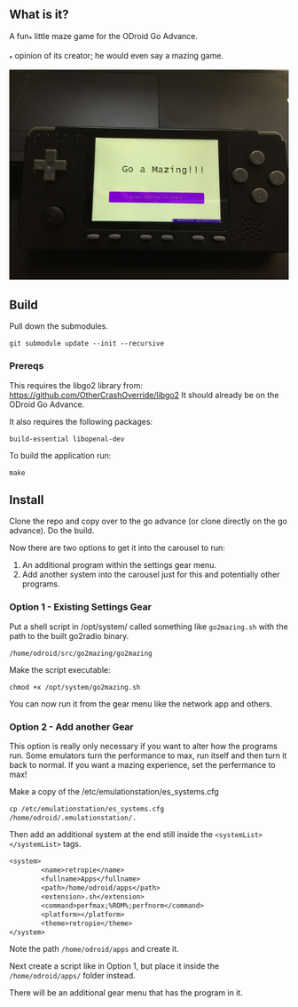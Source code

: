 ## What is it?
A fun<sub>*</sub> little maze game for the ODroid Go Advance.

<sub>*</sub> opinion of its creator; he would even say a mazing game.

![Go 2 Mazing Title Screen](/images/title_screen_web.jpg)

## Build
Pull down the submodules.

    git submodule update --init --recursive

### Prereqs
This requires the libgo2 library from: https://github.com/OtherCrashOverride/libgo2 It should already be on the ODroid Go Advance.

It also requires the following packages:

    build-essential libopenal-dev

To build the application run:

    make

## Install

Clone the repo and copy over to the go advance (or clone directly on the go advance). Do the build.

Now there are two options to get it into the carousel to run:

1. An additional program within the settings gear menu.
2. Add another system into the carousel just for this and potentially other programs.

### Option 1 - Existing Settings Gear

Put a shell script in /opt/system/ called something like `go2mazing.sh` with the path to the built go2radio binary.

    /home/odroid/src/go2mazing/go2mazing

Make the script executable:

    chmod +x /opt/system/go2mazing.sh

You can now run it from the gear menu like the network app and others.

### Option 2 - Add another Gear
This option is really only necessary if you want to alter how the programs run. Some emulators turn the performance to max, run itself and then turn it back to normal. If you want a mazing experience, set the perfermance to max!

Make a copy of the /etc/emulationstation/es_systems.cfg

    cp /etc/emulationstation/es_systems.cfg /home/odroid/.emulationstation/.

Then add an additional system at the end still inside the `<systemList> </systemList>` tags.

    <system>
            <name>retropie</name>
            <fullname>Apps</fullname>
            <path>/home/odroid/apps</path>
            <extension>.sh</extension>
            <command>perfmax;%ROM%;perfnorm</command>
            <platform></platform>
            <theme>retropie</theme>
    </system>

Note the path `/home/odroid/apps` and create it.

Next create a script like in Option 1, but place it inside the `/home/odroid/apps/` folder instead.

There will be an additional gear menu that has the program in it.